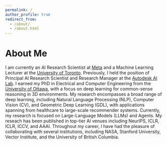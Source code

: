 ```yaml
---
permalink: /
author_profile: true
redirect_from: 
  - /about/
  - /about.html
---
```


<h1>About Me</h1>
I am currently an AI Research Scientist at <a href="https://ai.meta.com/">Meta</a> and a Machine Learning Lecturer at the <a href="https://www.utoronto.ca/">University of Toronto</a>. Previously, I held the position of Principal AI Research Scientist and Research Manager at the <a href="https://www.research.autodesk.com/research-areas/science/ai-lab/">Autodesk AI Lab</a>. I earned my PhD in Electrical and Computer Engineering from the <a href="https://www.uottawa.ca/">University of Ottawa</a>, with a focus on deep learning for common-sense reasoning in 3D environments. My research encompasses a broad range of deep learning, including Natural Language Processing (NLP), Computer Vision (CV), and Geometric Deep Learning (GDL), with applications spanning from healthcare to large-scale recommender systems. Currently, my research is focused on Large-Language Models (LLMs) and Agents. My reseach has been published in top-tier AI venues including NeurIPS, ICLR, ICLR, ICCV, and AAAI. Throughout my career, I have had the pleasure of collaborating with several institutions, including NASA, Stanford University, Vector Institute, and the University of British Columbia.
